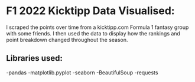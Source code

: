 # F1 2022 Kicktipp Data Visualised:

I scraped the points over time from a kicktipp.com Formula 1 fantasy group with some friends.
I then used the data to display how the rankings and point breakdown changed throughout the season.

## Libraries used:

-pandas
-matplotlib.pyplot
-seaborn
-BeautifulSoup
-requests
